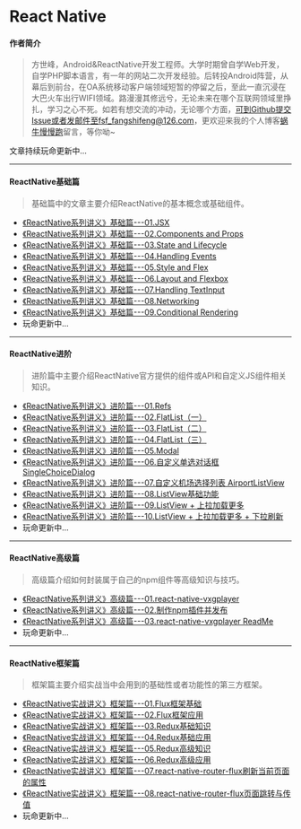 # React Native
#### 作者简介   
> 方世峰，Android&ReactNative开发工程师。大学时期曾自学Web开发，自学PHP脚本语言，有一年的网站二次开发经验。后转投Android阵营，从幕后到前台，在OA系统移动客户端领域短暂的停留之后，至此一直沉浸在大巴火车出行WIFI领域。路漫漫其修远兮，无论未来在哪个互联网领域里挣扎，学习之心不死。如若有想交流的冲动，无论哪个方面，可到Github提交Issue或者发邮件至fsf_fangshifeng@126.com，更欢迎来我的个人博客[蜗牛慢慢跑](http://fangshifeng.com/)留言，等你呦~

文章持续玩命更新中...

***

#### ReactNative基础篇
> 基础篇中的文章主要介绍ReactNative的基本概念或基础组件。

* [《ReactNative系列讲义》基础篇---01.JSX](https://github.com/fangshifeng/ReactNative/blob/master/%E3%80%8AReactNative%E7%B3%BB%E5%88%97%E8%AE%B2%E4%B9%89%E3%80%8B%E5%9F%BA%E7%A1%80%E7%AF%87---01.JSX.md)
* [《ReactNative系列讲义》基础篇---02.Components and Props](https://github.com/fangshifeng/ReactNative/blob/master/%E3%80%8AReactNative%E7%B3%BB%E5%88%97%E8%AE%B2%E4%B9%89%E3%80%8B%E5%9F%BA%E7%A1%80%E7%AF%87---02.Components%20and%20Props.md)
* [《ReactNative系列讲义》基础篇---03.State and Lifecycle](https://github.com/fangshifeng/ReactNative/blob/master/%E3%80%8AReactNative%E7%B3%BB%E5%88%97%E8%AE%B2%E4%B9%89%E3%80%8B%E5%9F%BA%E7%A1%80%E7%AF%87---03.State%20and%20Lifecycle.md)
* [《ReactNative系列讲义》基础篇---04.Handling Events](https://github.com/fangshifeng/ReactNative/blob/master/%E3%80%8AReactNative%E7%B3%BB%E5%88%97%E8%AE%B2%E4%B9%89%E3%80%8B%E5%9F%BA%E7%A1%80%E7%AF%87---04.Handling%20Events.md)
* [《ReactNative系列讲义》基础篇---05.Style and Flex](https://github.com/fangshifeng/ReactNative/blob/master/%E3%80%8AReactNative%E7%B3%BB%E5%88%97%E8%AE%B2%E4%B9%89%E3%80%8B%E5%9F%BA%E7%A1%80%E7%AF%87---05.Style%20and%20Flex.md)
* [《ReactNative系列讲义》基础篇---06.Layout and Flexbox](https://github.com/fangshifeng/ReactNative/blob/master/%E3%80%8AReactNative%E7%B3%BB%E5%88%97%E8%AE%B2%E4%B9%89%E3%80%8B%E5%9F%BA%E7%A1%80%E7%AF%87---06.Layout%20and%20Flexbox.md)
* [《ReactNative系列讲义》基础篇---07.Handling TextInput](https://github.com/fangshifeng/ReactNative/blob/master/%E3%80%8AReactNative%E7%B3%BB%E5%88%97%E8%AE%B2%E4%B9%89%E3%80%8B%E5%9F%BA%E7%A1%80%E7%AF%87---07.Handling%20TextInput.md)
* [《ReactNative系列讲义》基础篇---08.Networking](https://github.com/fangshifeng/ReactNative/blob/master/%E3%80%8AReactNative%E7%B3%BB%E5%88%97%E8%AE%B2%E4%B9%89%E3%80%8B%E5%9F%BA%E7%A1%80%E7%AF%87---08.Networking.md)
* [《ReactNative系列讲义》基础篇---09.Conditional Rendering](https://github.com/fangshifeng/ReactNative/blob/master/%E3%80%8AReactNative%E7%B3%BB%E5%88%97%E8%AE%B2%E4%B9%89%E3%80%8B%E5%9F%BA%E7%A1%80%E7%AF%87---09.Conditional%20Rendering.md)
* 玩命更新中...

*** 

#### ReactNative进阶
> 进阶篇中主要介绍ReactNative官方提供的组件或API和自定义JS组件相关知识。

* [《ReactNative系列讲义》进阶篇---01.Refs](https://github.com/fangshifeng/ReactNative/blob/master/%E3%80%8AReactNative%E7%B3%BB%E5%88%97%E8%AE%B2%E4%B9%89%E3%80%8B%E8%BF%9B%E9%98%B6%E7%AF%87---01.Refs.md)
* [《ReactNative系列讲义》进阶篇---02.FlatList（一）](https://github.com/fangshifeng/ReactNative/blob/master/%E3%80%8AReactNative%E7%B3%BB%E5%88%97%E8%AE%B2%E4%B9%89%E3%80%8B%E8%BF%9B%E9%98%B6%E7%AF%87---02.FlatList%EF%BC%88%E4%B8%80%EF%BC%89.md)
* [《ReactNative系列讲义》进阶篇---03.FlatList（二）](https://github.com/fangshifeng/ReactNative/blob/master/%E3%80%8AReactNative%E7%B3%BB%E5%88%97%E8%AE%B2%E4%B9%89%E3%80%8B%E8%BF%9B%E9%98%B6%E7%AF%87---03.FlatList%EF%BC%88%E4%BA%8C%EF%BC%89.md)
* [《ReactNative系列讲义》进阶篇---04.FlatList（三）](https://github.com/fangshifeng/ReactNative/blob/master/%E3%80%8AReactNative%E7%B3%BB%E5%88%97%E8%AE%B2%E4%B9%89%E3%80%8B%E8%BF%9B%E9%98%B6%E7%AF%87---04.FlatList%EF%BC%88%E4%B8%89%EF%BC%89.md)
* [《ReactNative系列讲义》进阶篇---05.Modal](https://github.com/fangshifeng/ReactNative/blob/master/%E3%80%8AReactNative%E7%B3%BB%E5%88%97%E8%AE%B2%E4%B9%89%E3%80%8B%E8%BF%9B%E9%98%B6%E7%AF%87---05.Modal.md)
* [《ReactNative系列讲义》进阶篇---06.自定义单选对话框 SingleChoiceDialog](https://github.com/fangshifeng/ReactNative/blob/master/%E3%80%8AReactNative%E7%B3%BB%E5%88%97%E8%AE%B2%E4%B9%89%E3%80%8B%E8%BF%9B%E9%98%B6%E7%AF%87---06.%E8%87%AA%E5%AE%9A%E4%B9%89%E5%8D%95%E9%80%89%E5%AF%B9%E8%AF%9D%E6%A1%86%20SingleChoiceDialog.md)
* [《ReactNative系列讲义》进阶篇---07.自定义机场选择列表 AirportListView](https://github.com/fangshifeng/ReactNative/blob/master/%E3%80%8AReactNative%E7%B3%BB%E5%88%97%E8%AE%B2%E4%B9%89%E3%80%8B%E8%BF%9B%E9%98%B6%E7%AF%87---07.%E8%87%AA%E5%AE%9A%E4%B9%89%E6%9C%BA%E5%9C%BA%E9%80%89%E6%8B%A9%E5%88%97%E8%A1%A8%20AirportListView.md)
* [《ReactNative系列讲义》进阶篇---08.ListView基础功能](https://github.com/fangshifeng/ReactNative/blob/master/%E3%80%8AReactNative%E7%B3%BB%E5%88%97%E8%AE%B2%E4%B9%89%E3%80%8B%E8%BF%9B%E9%98%B6%E7%AF%87---08.ListView%E5%9F%BA%E7%A1%80%E5%8A%9F%E8%83%BD.md)
* [《ReactNative系列讲义》进阶篇---09.ListView + 上拉加载更多](https://github.com/fangshifeng/ReactNative/blob/master/%E3%80%8AReactNative%E7%B3%BB%E5%88%97%E8%AE%B2%E4%B9%89%E3%80%8B%E8%BF%9B%E9%98%B6%E7%AF%87---09.ListView%20%2B%20%E4%B8%8A%E6%8B%89%E5%8A%A0%E8%BD%BD%E6%9B%B4%E5%A4%9A.md)
* [《ReactNative系列讲义》进阶篇---10.ListView + 上拉加载更多 + 下拉刷新](https://github.com/fangshifeng/ReactNative/blob/master/%E3%80%8AReactNative%E7%B3%BB%E5%88%97%E8%AE%B2%E4%B9%89%E3%80%8B%E8%BF%9B%E9%98%B6%E7%AF%87---10.ListView%20%2B%20%E4%B8%8A%E6%8B%89%E5%8A%A0%E8%BD%BD%E6%9B%B4%E5%A4%9A%20%2B%20%E4%B8%8B%E6%8B%89%E5%88%B7%E6%96%B0.md)
* 玩命更新中...

*** 

#### ReactNative高级篇
> 高级篇介绍如何封装属于自己的npm组件等高级知识与技巧。

* [《ReactNative系列讲义》高级篇---01.react-native-vxgplayer](https://github.com/fangshifeng/ReactNative/blob/master/%E3%80%8AReactNative%E7%B3%BB%E5%88%97%E8%AE%B2%E4%B9%89%E3%80%8B%E9%AB%98%E7%BA%A7%E7%AF%87---01.react-native-vxgplayer.md)
* [《ReactNative系列讲义》高级篇---02.制作npm插件并发布](https://github.com/fangshifeng/ReactNative/blob/master/%E3%80%8AReactNative%E7%B3%BB%E5%88%97%E8%AE%B2%E4%B9%89%E3%80%8B%E9%AB%98%E7%BA%A7%E7%AF%87---02.%E5%88%B6%E4%BD%9Cnpm%E6%8F%92%E4%BB%B6%E5%B9%B6%E5%8F%91%E5%B8%83.md)
* [《ReactNative系列讲义》高级篇---03.react-native-vxgplayer ReadMe](https://github.com/fangshifeng/ReactNative/blob/master/%E3%80%8AReactNative%E7%B3%BB%E5%88%97%E8%AE%B2%E4%B9%89%E3%80%8B%E9%AB%98%E7%BA%A7%E7%AF%87---03.react-native-vxgplayer%20ReadMe.md)
* 玩命更新中...

*** 

#### ReactNative框架篇
> 框架篇主要介绍实战当中会用到的基础性或者功能性的第三方框架。

* [《ReactNative实战讲义》框架篇---01.Flux框架基础](https://github.com/fangshifeng/ReactNative/blob/master/%E3%80%8AReactNative%E5%AE%9E%E6%88%98%E8%AE%B2%E4%B9%89%E3%80%8B%E6%A1%86%E6%9E%B6%E7%AF%87---01.Flux%E6%A1%86%E6%9E%B6%E5%9F%BA%E7%A1%80.md)
* [《ReactNative实战讲义》框架篇---02.Flux框架应用](https://github.com/fangshifeng/ReactNative/blob/master/%E3%80%8AReactNative%E5%AE%9E%E6%88%98%E8%AE%B2%E4%B9%89%E3%80%8B%E6%A1%86%E6%9E%B6%E7%AF%87---02.Flux%E6%A1%86%E6%9E%B6%E5%BA%94%E7%94%A8.md)
* [《ReactNative实战讲义》框架篇---03.Redux基础知识](https://github.com/fangshifeng/ReactNative/blob/master/%E3%80%8AReactNative%E5%AE%9E%E6%88%98%E8%AE%B2%E4%B9%89%E3%80%8B%E6%A1%86%E6%9E%B6%E7%AF%87---03.Redux%E5%9F%BA%E7%A1%80%E7%9F%A5%E8%AF%86.md)
* [《ReactNative实战讲义》框架篇---04.Redux基础应用](https://github.com/fangshifeng/ReactNative/blob/master/%E3%80%8AReactNative%E5%AE%9E%E6%88%98%E8%AE%B2%E4%B9%89%E3%80%8B%E6%A1%86%E6%9E%B6%E7%AF%87---04.Redux%E5%9F%BA%E7%A1%80%E5%BA%94%E7%94%A8.md)
* [《ReactNative实战讲义》框架篇---05.Redux高级知识](https://github.com/fangshifeng/ReactNative/blob/master/%E3%80%8AReactNative%E5%AE%9E%E6%88%98%E8%AE%B2%E4%B9%89%E3%80%8B%E6%A1%86%E6%9E%B6%E7%AF%87---05.Redux%E9%AB%98%E7%BA%A7%E7%9F%A5%E8%AF%86.md)
* [《ReactNative实战讲义》框架篇---06.Redux高级应用](https://github.com/fangshifeng/ReactNative/blob/master/%E3%80%8AReactNative%E5%AE%9E%E6%88%98%E8%AE%B2%E4%B9%89%E3%80%8B%E6%A1%86%E6%9E%B6%E7%AF%87---06.Redux%E9%AB%98%E7%BA%A7%E5%BA%94%E7%94%A8.md)
* [《ReactNative实战讲义》框架篇---07.react-native-router-flux刷新当前页面的属性](https://github.com/fangshifeng/ReactNative/blob/master/%E3%80%8AReactNative%E5%AE%9E%E6%88%98%E8%AE%B2%E4%B9%89%E3%80%8B%E6%A1%86%E6%9E%B6%E7%AF%87---07.react-native-router-flux%E5%88%B7%E6%96%B0%E5%BD%93%E5%89%8D%E9%A1%B5%E9%9D%A2%E7%9A%84%E5%B1%9E%E6%80%A7.md) 
* [《ReactNative实战讲义》框架篇---08.react-native-router-flux页面跳转与传值](https://github.com/fangshifeng/ReactNative/blob/master/%E3%80%8AReactNative%E5%AE%9E%E6%88%98%E8%AE%B2%E4%B9%89%E3%80%8B%E6%A1%86%E6%9E%B6%E7%AF%87---08.react-native-router-flux%E9%A1%B5%E9%9D%A2%E8%B7%B3%E8%BD%AC%E4%B8%8E%E4%BC%A0%E5%80%BC.md)
* 玩命更新中...

